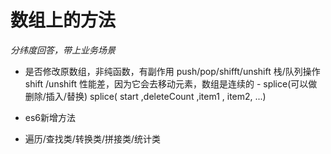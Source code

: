 # 数组上的方法

*分纬度回答，带上业务场景*

- 是否修改原数组，非纯函数，有副作用
    push/pop/shifft/unshift  栈/队列操作
    shift /unshift 性能差，因为它会去移动元素，数组是连续的
      - splice(可以做删除/插入/替换)
      splice( start ,deleteCount ,item1 , item2, ...)


- es6新增方法
- 遍历/查找类/转换类/拼接类/统计类